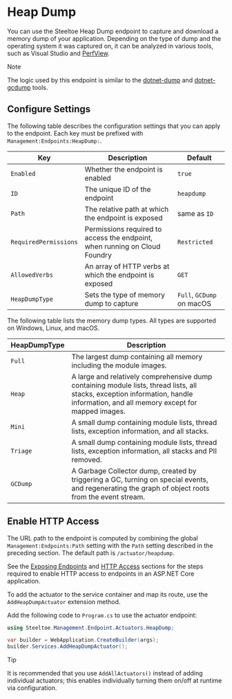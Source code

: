 # Heap Dump

You can use the Steeltoe Heap Dump endpoint to capture and download a memory dump of your application.
Depending on the type of dump and the operating system it was captured on, it can be analyzed in various tools, such as Visual Studio and [PerfView](https://github.com/microsoft/perfview).

> [!NOTE]
> The logic used by this endpoint is similar to the [dotnet-dump](https://learn.microsoft.com/dotnet/core/diagnostics/dotnet-dump) and [dotnet-gcdump](https://learn.microsoft.com/dotnet/core/diagnostics/dotnet-gcdump) tools.

## Configure Settings

The following table describes the configuration settings that you can apply to the endpoint.
Each key must be prefixed with `Management:Endpoints:HeapDump:`.

| Key | Description | Default |
| --- | --- | --- |
| `Enabled` | Whether the endpoint is enabled | `true` |
| `ID` | The unique ID of the endpoint | `heapdump` |
| `Path` | The relative path at which the endpoint is exposed | same as `ID` |
| `RequiredPermissions` | Permissions required to access the endpoint, when running on Cloud Foundry | `Restricted` |
| `AllowedVerbs` | An array of HTTP verbs at which the endpoint is exposed | `GET` |
| `HeapDumpType` | Sets the type of memory dump to capture | `Full`, `GCDump` on macOS |

The following table lists the memory dump types.
All types are supported on Windows, Linux, and macOS.

| HeapDumpType | Description |
| --- | --- |
| `Full` | The largest dump containing all memory including the module images. |
| `Heap` | A large and relatively comprehensive dump containing module lists, thread lists, all stacks, exception information, handle information, and all memory except for mapped images. |
| `Mini` | A small dump containing module lists, thread lists, exception information, and all stacks. |
| `Triage` | A small dump containing module lists, thread lists, exception information, all stacks and PII removed. |
| `GCDump` | A Garbage Collector dump, created by triggering a GC, turning on special events, and regenerating the graph of object roots from the event stream. |

## Enable HTTP Access

The URL path to the endpoint is computed by combining the global `Management:Endpoints:Path` setting with the `Path` setting described in the preceding section.
The default path is `/actuator/heapdump`.

See the [Exposing Endpoints](./using-endpoints.md#exposing-endpoints) and [HTTP Access](./using-endpoints.md#http-access) sections for the steps required to enable HTTP access to endpoints in an ASP.NET Core application.

To add the actuator to the service container and map its route, use the `AddHeapDumpActuator` extension method.

Add the following code to `Program.cs` to use the actuator endpoint:

```csharp
using Steeltoe.Management.Endpoint.Actuators.HeapDump;

var builder = WebApplication.CreateBuilder(args);
builder.Services.AddHeapDumpActuator();
```

> [!TIP]
> It is recommended that you use `AddAllActuators()` instead of adding individual actuators;
> this enables individually turning them on/off at runtime via configuration.
